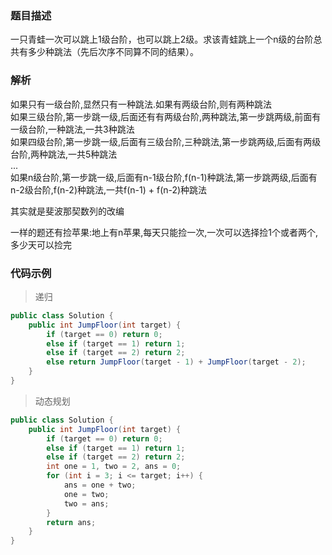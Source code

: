 ### 题目描述

一只青蛙一次可以跳上1级台阶，也可以跳上2级。求该青蛙跳上一个n级的台阶总共有多少种跳法（先后次序不同算不同的结果）。

### 解析

如果只有一级台阶,显然只有一种跳法.如果有两级台阶,则有两种跳法  
如果三级台阶,第一步跳一级,后面还有有两级台阶,两种跳法,第一步跳两级,前面有一级台阶,一种跳法,一共3种跳法  
如果四级台阶,第一步跳一级,后面有三级台阶,三种跳法,第一步跳两级,后面有两级台阶,两种跳法,一共5种跳法  
...  
如果n级台阶,第一步跳一级,后面有n-1级台阶,f(n-1)种跳法,第一步跳两级,后面有n-2级台阶,f(n-2)种跳法,一共f(n-1) + f(n-2)种跳法

其实就是斐波那契数列的改编

一样的题还有捡苹果:地上有n苹果,每天只能捡一次,一次可以选择捡1个或者两个,多少天可以捡完

### 代码示例

> 递归

```java
public class Solution {
    public int JumpFloor(int target) {
        if (target == 0) return 0;
        else if (target == 1) return 1;
        else if (target == 2) return 2;
        else return JumpFloor(target - 1) + JumpFloor(target - 2);
    }
}
```

> 动态规划

```java
public class Solution {
    public int JumpFloor(int target) {
        if (target == 0) return 0;
        else if (target == 1) return 1;
        else if (target == 2) return 2;
        int one = 1, two = 2, ans = 0;
        for (int i = 3; i <= target; i++) {
            ans = one + two;
            one = two;
            two = ans;
        }
        return ans;
    }
}
```